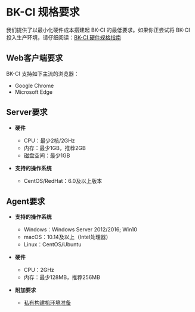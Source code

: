 # BK-CI 规格要求

我们提供了以最小化硬件成本搭建起 BK-CI 的最低要求。如果你正尝试将 BK-CI 投入生产环境，请仔细阅读：[BK-CI 硬件规格指南](bkci-ying-jian-gui-ge-zhi-nan.md)

## Web客户端要求
BK-CI 支持如下主流的浏览器：

* Google Chrome
* Microsoft Edge


## Server要求
- **硬件**

    * CPU：最少2核/2GHz
    * 内存：最少1GB，推荐2GB
    * 磁盘空间：最少1GB

- **支持的操作系统**

    * CentOS/RedHat：6.0及以上版本


## **Agent要求**
-  **支持的操作系统**

    * Windows：Windows Server 2012/2016; Win10
    * macOS：10.14及以上（Intel处理器）
    * Linux：CentOS/Ubuntu

- **硬件**

    * CPU：2GHz
    * 内存：最少128MB，推荐256MB

- **附加要求**

    - [私有构建机环境准备](../../Services/Pipeline/Pools/self-hosted-agents/prepara-agent.md)

